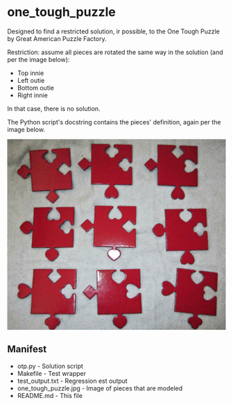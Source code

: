 # one_tough_puzzle
Designed to find a restricted solution, ir possible, to the One Tough Puzzle by Great American Puzzle Factory.

Restriction:  assume all pieces are rotated the same way in the solution (and per the image below):

* Top innie
* Left outie
* Bottom outie
* Right innie

In that case, there is no solution.

The Python script's docstring contains the pieces' definition, again per the image below.

![](https://github.com/drbitboy/one_tough_puzzle/raw/master/one_tough_puzzle.jpg)

## Manifest

* otp.py - Solution script
* Makefile - Test wrapper
* test_output.txt - Regression est output
* one_tough_puzzle.jpg - Image of pieces that are modeled
* README.md - This file
